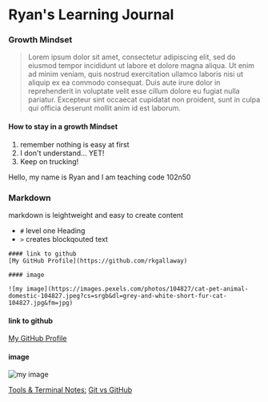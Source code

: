 # Ryan's Learning Journal

### Growth Mindset
> Lorem ipsum dolor sit amet, consectetur adipiscing elit, sed do eiusmod tempor incididunt ut labore et dolore magna aliqua. Ut enim ad minim veniam, quis nostrud exercitation ullamco laboris nisi ut aliquip ex ea commodo consequat. Duis aute irure dolor in reprehenderit in voluptate velit esse cillum dolore eu fugiat nulla pariatur. Excepteur sint occaecat cupidatat non proident, sunt in culpa qui officia deserunt mollit anim id est laborum.

#### How to stay in a growth Mindset
1. remember nothing is easy at first
1. I don't understand... YET!
1. Keep on trucking!

 

Hello, my name is Ryan and I am teaching code 102n50


### Markdown

markdown is leightweight and easy to create content

- `#` level one Heading
- `>` creates blockqouted text


```
#### link to github
[My GitHub Profile](https://github.com/rkgallaway)

#### image

![my image](https://images.pexels.com/photos/104827/cat-pet-animal-domestic-104827.jpeg?cs=srgb&dl=grey-and-white-short-fur-cat-104827.jpg&fm=jpg)
```

#### link to github
[My GitHub Profile](https://github.com/rkgallaway)

#### image

![my image](https://images.pexels.com/photos/104827/cat-pet-animal-domestic-104827.jpeg?cs=srgb&dl=grey-and-white-short-fur-cat-104827.jpg&fm=jpg)

[Tools & Terminal Notes:](tools-terminal.md)
[Git vs GitHub](git-github.md)